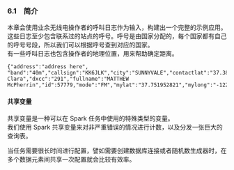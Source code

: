 ### 6.1　简介 ###
本章会使用业余无线电操作者的呼叫日志作为输入，构建出一个完整的示例应用。  
这些日志至少包含联系过的站点的呼号。呼号是由国家分配的，每个国家都有自己的呼号号段，所以我们可以根据呼号查到对应的国家。  
有一些呼叫日志也包含操作者的地理位置，用来帮助确定距离。
``` 
{"address":"address here", "band":"40m","callsign":"KK6JLK","city":"SUNNYVALE","contactlat":"37.384733","contactlong":"-122.032164","county":"Santa Clara","dxcc":"291","fullname":"MATTHEW McPherrin","id":57779,"mode":"FM","mylat":"37.751952821","mylong":"-122.4208688735",...}
```
#### 共享变量 ####
共享变量是一种可以在 Spark 任务中使用的特殊类型的变量。  
我们使用 Spark 共享变量来对非严重错误的情况进行计数，以及分发一张巨大的查询表。  

当任务需要很长时间进行配置，譬如需要创建数据库连接或者随机数生成器时，在多个数据元素间共享一次配置就会比较有效率。  
